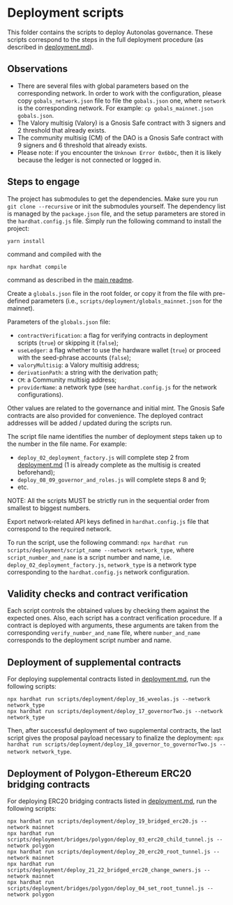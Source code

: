 # Deployment scripts
This folder contains the scripts to deploy Autonolas governance. These scripts correspond to the steps in the full deployment procedure (as described in [deployment.md](https://github.com/valory-xyz/autonolas-governance/blob/main/docs/deployment.md)).

## Observations
- There are several files with global parameters based on the corresponding network. In order to work with the configuration, please copy `gobals_network.json` file to file the `gobals.json` one, where `network` is the corresponding network. For example: `cp gobals_mainnet.json gobals.json`.
- The Valory multisig (Valory) is a Gnosis Safe contract with 3 signers and 2 threshold that already exists.
- The community multisig (CM) of the DAO is a Gnosis Safe contract with 9 signers and 6 threshold that already exists.
- Please note: if you encounter the `Unknown Error 0x6b0c`, then it is likely because the ledger is not connected or logged in.

## Steps to engage
The project has submodules to get the dependencies. Make sure you run `git clone --recursive` or init the submodules yourself.
The dependency list is managed by the `package.json` file, and the setup parameters are stored in the `hardhat.config.js` file.
Simply run the following command to install the project:
```
yarn install
```
command and compiled with the
```
npx hardhat compile
```
command as described in the [main readme](https://github.com/valory-xyz/autonolas-governance/blob/main/README.md).


Create a `globals.json` file in the root folder, or copy it from the file with pre-defined parameters (i.e., `scripts/deployment/globals_mainnet.json` for the mainnet).

Parameters of the `globals.json` file:
- `contractVerification`: a flag for verifying contracts in deployment scripts (`true`) or skipping it (`false`);
- `useLedger`: a flag whether to use the hardware wallet (`true`) or proceed with the seed-phrase accounts (`false`);
- `valoryMultisig`: a Valory multisig address;
- `derivationPath`: a string with the derivation path;
- `CM`: a Community multisig address;
- `providerName`: a network type (see `hardhat.config.js` for the network configurations).

Other values are related to the governance and initial mint. The Gnosis Safe contracts are also provided for convenience. The deployed contract addresses will be added / updated during the scripts run.

The script file name identifies the number of deployment steps taken up to the number in the file name. For example:
- `deploy_02_deployment_factory.js` will complete step 2 from [deployment.md](https://github.com/valory-xyz/autonolas-governance/blob/main/docs/deployment.md) (1 is already complete as the multisig is created beforehand);
- `deploy_08_09_governor_and_roles.js` will complete steps 8 and 9;
- etc.

NOTE: All the scripts MUST be strictly run in the sequential order from smallest to biggest numbers.

Export network-related API keys defined in `hardhat.config.js` file that correspond to the required network.

To run the script, use the following command:
`npx hardhat run scripts/deployment/script_name --network network_type`,
where `script_number_and_name` is a script number and name, i.e. `deploy_02_deployment_factory.js`, `network_type` is a network type corresponding to the `hardhat.config.js` network configuration.

## Validity checks and contract verification
Each script controls the obtained values by checking them against the expected ones. Also, each script has a contract verification procedure.
If a contract is deployed with arguments, these arguments are taken from the corresponding `verify_number_and_name` file, where `number_and_name` corresponds to the deployment script number and name.

## Deployment of supplemental contracts
For deploying supplemental contracts listed in [deployment.md](https://github.com/valory-xyz/autonolas-governance/blob/main/docs/deployment.md),
run the following scripts:
```
npx hardhat run scripts/deployment/deploy_16_wveolas.js --network network_type
npx hardhat run scripts/deployment/deploy_17_governorTwo.js --network network_type
```

Then, after successful deployment of two supplemental contracts, the last script gives the proposal payload necessary to finalize the deployment:
`npx hardhat run scripts/deployment/deploy_18_governor_to_governorTwo.js --network network_type`.

## Deployment of Polygon-Ethereum ERC20 bridging contracts
For deploying ERC20 bridging contracts listed in [deployment.md](https://github.com/valory-xyz/autonolas-governance/blob/main/docs/deployment.md),
run the following scripts:
```
npx hardhat run scripts/deployment/deploy_19_bridged_erc20.js --network mainnet
npx hardhat run scripts/deployment/bridges/polygon/deploy_03_erc20_child_tunnel.js --network polygon
npx hardhat run scripts/deployment/deploy_20_erc20_root_tunnel.js --network mainnet
npx hardhat run scripts/deployment/deploy_21_22_bridged_erc20_change_owners.js --network mainnet
npx hardhat run scripts/deployment/bridges/polygon/deploy_04_set_root_tunnel.js --network polygon
```






